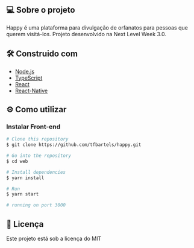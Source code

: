 


## 💻 Sobre o projeto
Happy é uma plataforma para divulgação de orfanatos para pessoas que querem visitá-los. Projeto desenvolvido na Next Level Week 3.0.

## 🛠 Construido com
* [Node.js](https://nodejs.org/en/)
* [TypeScript](https://www.typescriptlang.org/)
* [React](https://pt-br.reactjs.org/)
* [React-Native](https://reactnative.dev/)


## ⚙ Como utilizar

### Instalar Front-end

```bash
# Clone this repository
$ git clone https://github.com/tfbartels/happy.git

# Go into the repository
$ cd web

# Install dependencies
$ yarn install

# Run
$ yarn start

# running on port 3000
```

## 📝 Licença
Este projeto está sob a licença do MIT

